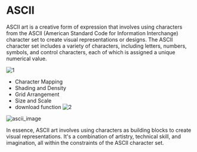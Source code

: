 # ASCII
ASCII art is a creative form of expression that involves using characters from the ASCII (American Standard Code for Information Interchange) character set to create visual representations or designs. 
The ASCII character set includes a variety of characters, including letters, numbers, symbols, and control characters, each of which is assigned a unique numerical value.

![1](https://github.com/phos589/ASCII/assets/140889919/4e4b6acd-4da2-42d1-b4fe-da2110af7f11)

* Character Mapping
* Shading and Density
* Grid Arrangement
* Size and Scale
* download function
![2](https://github.com/phos589/ASCII/assets/140889919/16d61ad7-6624-4411-8791-0a43964a2996)

![ascii_image](https://github.com/phos589/ASCII/assets/140889919/deaeae44-5997-4ab7-86ee-be408362ace5)

In essence, ASCII art involves using characters as building blocks to create visual representations. 
It's a combination of artistry, technical skill, and imagination, all within the constraints of the ASCII character set.
